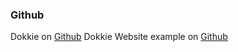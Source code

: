 ### Github

Dokkie on [Github](https://github.com/silvandiepen/dokkie)
Dokkie Website example on [Github](https://github.com/silvandiepen/dokkie-website-example)